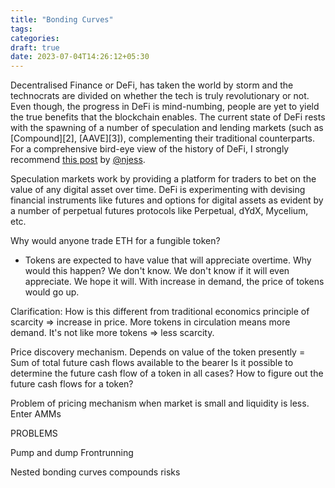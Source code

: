 ```yaml
---
title: "Bonding Curves"
tags:
categories: 
draft: true
date: 2023-07-04T14:26:12+05:30
---
```



Decentralised Finance or DeFi, has taken the world by storm and the technocrats are divided on whether the tech is truly revolutionary or not. Even though, the progress in DeFi is mind-numbing, people are yet to yield the true benefits that the blockchain enables. The current state of DeFi rests with the spawning of a number of speculation and lending markets (such as [Compound][2], [AAVE][3]), complementing their traditional counterparts. For a comprehensive bird-eye view of the history of DeFi, I strongly recommend [this post][0] by [@njess][1].   

Speculation markets work by providing a platform for traders to bet on the value of any digital asset over time. DeFi is experimenting with devising financial instruments like futures and options for digital assets as evident by a number of perpetual futures protocols like Perpetual, dYdX, Mycelium, etc.

Why would anyone trade ETH for a fungible token? 
- Tokens are expected to have value that will appreciate overtime. Why would this happen? We don't know. We don't know if it will even appreciate. We hope it will. With increase in demand, the price of tokens would go up. 

Clarification: How is this different from traditional economics principle of scarcity => increase in price. More tokens in circulation means more demand. It's not like more tokens => less scarcity.  


Price discovery mechanism. 
Depends on value of the token presently
= Sum of total future cash flows available to the bearer
Is it possible to determine the future cash flow of a token in all cases? How to figure out the future cash flows for a token? 

Problem of pricing mechanism when market is small and liquidity is less.
Enter AMMs


PROBLEMS

Pump and dump Frontrunning 

Nested bonding curves compounds risks

[0]: https://medium.com/@njess/defi-101-some-basic-primitives-where-they-came-from-and-why-it-matters-35f8c0cf8557
[1]: http://twitter.com/njess